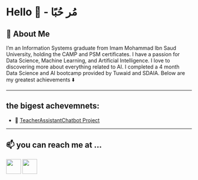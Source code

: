 # Hello 👋 - مُر حُبًا


## 🚀 About Me 


I’m an Information Systems graduate from Imam Mohammad Ibn Saud University, holding the CAMP and PSM certificates. I have a passion for Data Science, Machine Learning, and Artificial Intelligence. I love to discovering more about everything related to AI. I completed a 4 month Data Science and AI bootcamp provided by Tuwaid and SDAIA. Below are my greatest achievements ⬇️

---

## the bigest achevemnets: 

-  🎯 [TeacherAssistantChatbot Project](https://github.com/LaMaALmegbil//TeacherAssistantChatbot) 

---
## 📫 you can reach me at ...

[<img src="https://img.icons8.com/color/48/000000/linkedin.png" width="40"/>](https://www.linkedin.com/in/lama-almegbil)
[<img src="https://img.icons8.com/color/48/000000/gmail.png" width="40"/>](mailto:m.lama.y@outlook.com)



